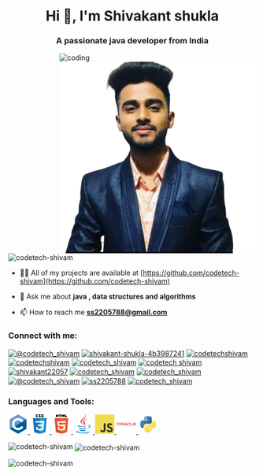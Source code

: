 <h1 align="center">Hi 👋, I'm Shivakant shukla</h1>
<h3 align="center">A passionate java developer from India</h3>
<img align="right" alt="coding" width="400"src="https://camo.githubusercontent.com/cae12fddd9d6982901d82580bdf321d81fb299141098ca1c2d4891870827bf17/68747470733a2f2f6d69726f2e6d656469756d2e636f6d2f6d61782f313336302f302a37513379765349765f7430696f4a2d5a2e676966">
<img align="right" alt="coding" width="400"src="shivam.png">

<p align="left"> <img src="https://komarev.com/ghpvc/?username=codetech-shivam&label=Profile%20views&color=0e75b6&style=flat" alt="codetech-shivam" /> </p>

- 👨‍💻 All of my projects are available at [https://github.com/codetech-shivam](https://github.com/codetech-shivam)

- 💬 Ask me about **java , data structures and algorithms**

- 📫 How to reach me **ss2205788@gmail.com**

<h3 align="left">Connect with me:</h3>
<p align="left">

<a href="https://twitter.com/@codetech_shivam" target="blank"><img align="center" src="https://raw.githubusercontent.com/rahuldkjain/github-profile-readme-generator/master/src/images/icons/Social/twitter.svg" alt="@codetech_shivam" height="30" width="40" /></a>
<a href="https://linkedin.com/in/shivakant-shukla-4b3987241" target="blank"><img align="center" src="https://raw.githubusercontent.com/rahuldkjain/github-profile-readme-generator/master/src/images/icons/Social/linked-in-alt.svg" alt="shivakant-shukla-4b3987241" height="30" width="40" /></a>
<a href="https://kaggle.com/codetechshivam" target="blank"><img align="center" src="https://raw.githubusercontent.com/rahuldkjain/github-profile-readme-generator/master/src/images/icons/Social/kaggle.svg" alt="codetechshivam" height="30" width="40" /></a>
<a href="https://fb.com/codetechshivam" target="blank"><img align="center" src="https://raw.githubusercontent.com/rahuldkjain/github-profile-readme-generator/master/src/images/icons/Social/facebook.svg" alt="codetechshivam" height="30" width="40" /></a>
<a href="https://instagram.com/codetech_shivam" target="blank"><img align="center" src="https://raw.githubusercontent.com/rahuldkjain/github-profile-readme-generator/master/src/images/icons/Social/instagram.svg" alt="codetech_shivam" height="30" width="40" /></a>
<a href="https://www.youtube.com/c/codetech shivam" target="blank"><img align="center" src="https://raw.githubusercontent.com/rahuldkjain/github-profile-readme-generator/master/src/images/icons/Social/youtube.svg" alt="codetech shivam" height="30" width="40" /></a>
<a href="https://www.codechef.com/users/shivakant22057" target="blank"><img align="center" src="https://cdn.jsdelivr.net/npm/simple-icons@3.1.0/icons/codechef.svg" alt="shivakant22057" height="30" width="40" /></a>
<a href="https://www.hackerrank.com/codetech_shivam" target="blank"><img align="center" src="https://raw.githubusercontent.com/rahuldkjain/github-profile-readme-generator/master/src/images/icons/Social/hackerrank.svg" alt="codetech_shivam" height="30" width="40" /></a>
<a href="https://www.leetcode.com/codetech_shivam" target="blank"><img align="center" src="https://raw.githubusercontent.com/rahuldkjain/github-profile-readme-generator/master/src/images/icons/Social/leet-code.svg" alt="codetech_shivam" height="30" width="40" /></a>
<a href="https://www.hackerearth.com/@codetech_shivam" target="blank"><img align="center" src="https://raw.githubusercontent.com/rahuldkjain/github-profile-readme-generator/master/src/images/icons/Social/hackerearth.svg" alt="@codetech_shivam" height="30" width="40" /></a>
<a href="https://auth.geeksforgeeks.org/user/ss2205788" target="blank"><img align="center" src="https://raw.githubusercontent.com/rahuldkjain/github-profile-readme-generator/master/src/images/icons/Social/geeks-for-geeks.svg" alt="ss2205788" height="30" width="40" /></a>
<a href="https://www.topcoder.com/members/codetech_shivam" target="blank"><img align="center" src="https://raw.githubusercontent.com/rahuldkjain/github-profile-readme-generator/master/src/images/icons/Social/topcoder.svg" alt="codetech_shivam" height="30" width="40" /></a>
</p>

<h3 align="left">Languages and Tools:</h3>
<p align="left"> <a href="https://www.cprogramming.com/" target="_blank" rel="noreferrer"> <img src="https://raw.githubusercontent.com/devicons/devicon/master/icons/c/c-original.svg" alt="c" width="40" height="40"/> </a> <a href="https://www.w3schools.com/css/" target="_blank" rel="noreferrer"> <img src="https://raw.githubusercontent.com/devicons/devicon/master/icons/css3/css3-original-wordmark.svg" alt="css3" width="40" height="40"/> </a> <a href="https://www.w3.org/html/" target="_blank" rel="noreferrer"> <img src="https://raw.githubusercontent.com/devicons/devicon/master/icons/html5/html5-original-wordmark.svg" alt="html5" width="40" height="40"/> </a> <a href="https://www.java.com" target="_blank" rel="noreferrer"> <img src="https://raw.githubusercontent.com/devicons/devicon/master/icons/java/java-original.svg" alt="java" width="40" height="40"/> </a> <a href="https://developer.mozilla.org/en-US/docs/Web/JavaScript" target="_blank" rel="noreferrer"> <img src="https://raw.githubusercontent.com/devicons/devicon/master/icons/javascript/javascript-original.svg" alt="javascript" width="40" height="40"/> </a> <a href="https://www.oracle.com/" target="_blank" rel="noreferrer"> <img src="https://raw.githubusercontent.com/devicons/devicon/master/icons/oracle/oracle-original.svg" alt="oracle" width="40" height="40"/> </a> <a href="https://www.python.org" target="_blank" rel="noreferrer"> <img src="https://raw.githubusercontent.com/devicons/devicon/master/icons/python/python-original.svg" alt="python" width="40" height="40"/> </a> </p>

<p><img align="left" src="https://github-readme-stats.vercel.app/api/top-langs?username=codetech-shivam&show_icons=true&locale=en&layout=compact" alt="codetech-shivam" /></p>

<p>&nbsp;<img align="center" src="https://github-readme-stats.vercel.app/api?username=codetech-shivam&show_icons=true&locale=en" alt="codetech-shivam" /></p>

<p><img align="center" src="https://github-readme-streak-stats.herokuapp.com/?user=codetech-shivam&" alt="codetech-shivam" /></p>
